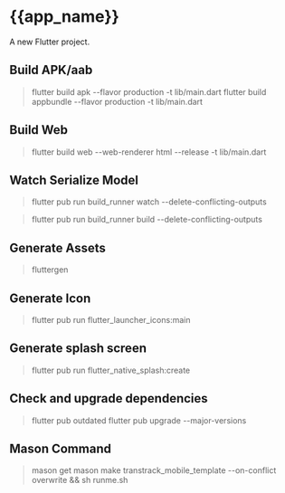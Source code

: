 # {{app_name}}

A new Flutter project.

## Build APK/aab
> flutter build apk --flavor production -t lib/main.dart
> flutter build appbundle --flavor production -t lib/main.dart

## Build Web
> flutter build web --web-renderer html --release -t lib/main.dart

## Watch Serialize Model
> flutter pub run build_runner watch --delete-conflicting-outputs

> flutter pub run build_runner build --delete-conflicting-outputs

## Generate Assets
> fluttergen

## Generate Icon
> flutter pub run flutter_launcher_icons:main

## Generate splash screen
> flutter pub run flutter_native_splash:create

## Check and upgrade dependencies
> flutter pub outdated
> flutter pub upgrade --major-versions

## Mason Command
> mason get
> mason make transtrack_mobile_template --on-conflict overwrite && sh runme.sh
